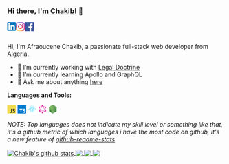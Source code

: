 ### Hi there, I'm [Chakib!](https://brings123.github.io/ChakibAfraoucene/) 👋

<a href="https://www.linkedin.com/in/chakib-afraoucene-655833123/">
  <img align="left" alt="Chakib Afraoucene : Facebook" width="20px" src="https://github.com/brings123/brings123/blob/master/assets/linkedin.png" />
</a>
<a href="https://www.instagram.com/chakib.afrou/">
  <img align="left" alt="Chakib Afraoucene : Instagram" width="21px" src="https://github.com/brings123/brings123/blob/master/assets/instagram.png" />
</a>
<a href="https://discord.gg/VK4k3Br">
  <img align="left" alt="Chakib's Facebook" width="21px" src="https://github.com/brings123/brings123/blob/master/assets/facebook.png" />
</a>

<br />
<br />

Hi, I'm Afraoucene Chakib, a passionate full-stack web developer from Algeria.

- 🔭 I’m currently working with [Legal Doctrine](https://github.com/timelessco/renderless-components)
- 🌱 I’m currently learning Apollo and GraphQL
- 💬 Ask me about anything [here](https://github.com/anuraghazra/anuraghazra/issues)

**Languages and Tools:**

<code><img height="20" src="https://raw.githubusercontent.com/github/explore/80688e429a7d4ef2fca1e82350fe8e3517d3494d/topics/javascript/javascript.png"></code>
<code><img height="20" src="https://raw.githubusercontent.com/github/explore/80688e429a7d4ef2fca1e82350fe8e3517d3494d/topics/typescript/typescript.png"></code>
<code><img height="20" src="https://raw.githubusercontent.com/github/explore/80688e429a7d4ef2fca1e82350fe8e3517d3494d/topics/react/react.png"></code>
<code><img height="20" src="https://raw.githubusercontent.com/github/explore/5c058a388828bb5fde0bcafd4bc867b5bb3f26f3/topics/graphql/graphql.png"></code>
<code><img height="20" src="https://raw.githubusercontent.com/github/explore/80688e429a7d4ef2fca1e82350fe8e3517d3494d/topics/nodejs/nodejs.png"></code>

<!---
  if you have forked this to use on your profile,
  Change the `github-readme-stats.anuraghazra1.vercel.app` to `github-readme-stats.vercel.app`
--->

<!-- Change the `github-readme-stats.anuraghazra1.vercel.app` to `github-readme-stats.vercel.app`  -->

_NOTE: Top languages does not indicate my skill level or something like that, it's a github metric of which languages i have the most code on github, it's a new feature of [github-readme-stats](https://github.com/anuraghazra/github-readme-stats)_

<a href="https://github.com/anuraghazra/github-readme-stats">
  <img align="center" src="https://github-readme-stats.anuraghazra1.vercel.app/api?username=brings123&show_icons=true&include_all_commits=true&theme=material-palenight" alt="Chakib's github stats" />
</a>
<a href="https://github.com/anuraghazra/github-readme-stats">
  <!-- Change the `github-readme-stats.anuraghazra1.vercel.app` to `github-readme-stats.vercel.app`  -->
  <img align="center" src="https://github-readme-stats.vercel.app/api/top-langs/?username=brings123&layout=compact&theme=material-palenight" />
</a>

<a href="https://github.com/anuraghazra/github-readme-stats">
  <!-- Change the `github-readme-stats.anuraghazra1.vercel.app` to `github-readme-stats.vercel.app`  -->
  <img align="center" src="https://github-readme-stats.vercel.app/api/pin/?username=brings123&repo=github-readme-stats&theme=material-palenight" />
</a>    
<a href="https://github.com/anuraghazra/anuraghazra.github.io">
  <!-- Change the `github-readme-stats.anuraghazra1.vercel.app` to `github-readme-stats.vercel.app`  -->
  <img align="center" src="https://github-readme-stats.vercel.app/api/pin/?username=brings123&repo=anuraghazra.github.io&theme=material-palenight" />
</a>
